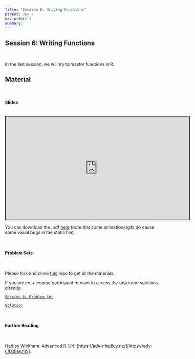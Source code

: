 ```yaml
---
title: "Session 6: Writing Functions"
parent: Day 2
nav_order: 3
summary: 
---
```


## Session 6: Writing Functions

<br/>

In the last session, we will try to master functions in R.

## Material

<br/>

#### Slides

<br/>

 <iframe src="https://raw.githack.com/m-freitag/intro-r-polsci/master/_lessons/Slides/Day%202/06_Functions/06_Functions.html?flush_cache=True" width="600" height="337.50" style="border:2px solid currentColor;" loading="lazy" allowfullscreen></iframe> <script>fitvids('.shareagain', {players: 'iframe'});</script>

You can download the .pdf [here](https://github.com/m-freitag/intro-r-polsci/raw/master/_lessons/Slides/Day%202/06_Functions/06_Functions.pdf) (note that some animations/gifs do cause some visual bugs in the static file).

<br/>

#### Problem Sets

<br/>

Please fork and clone [this](https://github.com/m-freitag/R2021_materials) repo to get all the materials.

If you are not a course participant or want to access the tasks and solutions directly:

[`Session 6: Problem Set`](https://raw.githack.com/m-freitag/R2021_materials/master/Problem%20Sets/session_6_problem_set.html)

[`Solution`](https://raw.githack.com/m-freitag/R2021_materials/master/Problem%20Sets_solutions/session_6_problem_set_solutions.html)


<br/>

#### Further Reading

<br/>

Hadley Wickham. Advanced R. Url: [https://adv-r.hadley.nz/](https://adv-r.hadley.nz/).


